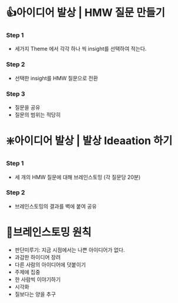 # 👍아이디어 발상 | HMW 질문 만들기
### Step 1
- 세가지 Theme 에서 각각 하나 씩 insight를 선택하여 적는다.

### Step 2
- 선택한 insight를 HMW 질문으로 전환

### Step 3
- 질문을 공유
- 질문의 범위는 적당히

# ❇️아이디어 발상 | 발상 Ideaation 하기
### Step 1
- 세 개의 HMW 질문에 대해 브레인스토밍 (각 질문당 20분)

### Step 2
- 브레인스토밍의 결과를 벽에 붙여 공유

# 🎉브레인스토밍 원칙
- 판단미루기: 지금 시점에서는 나쁜 아이디어가 없다.
- 과감한 하이디어 장려
- 다른 사람의 아이디어에 덧붙이기
- 주제에 집중
- 한 사람씩 이야기하기
- 시각화
- 질보다는 양을 추구
